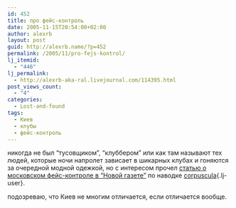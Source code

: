 ```yaml
---
id: 452
title: про фейс-контроль
date: 2005-11-15T20:54:00+02:00
author: alexrb
layout: post
guid: http://alexrb.name/?p=452
permalink: /2005/11/pro-fejs-kontrol/
lj_itemid:
  - "446"
lj_permalink:
  - http://alexrb-aka-ral.livejournal.com/114395.html
post_views_count:
  - "4"
categories:
  - Lost-and-found
tags:
  - Киев
  - клубы
  - фейс-контроль
---
```

никогда не был &#8220;тусовщиком&#8221;, &#8220;клуббером&#8221; или как там называют тех людей, которые ночи напролет зависает в шикарных клубах и гоняются за очередной модной одежкой, но с интересом прочел <a HREF="http://2005.novayagazeta.ru/nomer/2005/84n/n84n-s32.shtml" target="_blank">статью о московском фейс-контроле в &#8220;Новой газете&#8221;</a> по наводке [corpuscula](http://corpuscula.livejournal.com/){.lj-user}.

подозреваю, что Киев не многим отличается, если отличается вообще.